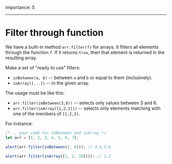 importance: 5

---

# Filter through function

We have a built-in method `arr.filter(f)` for arrays. It filters all elements through the function `f`. If it returns `true`, then that element is returned in the resulting array.

Make a set of "ready to use" filters:

-   `inBetween(a, b)` -- between `a` and `b` or equal to them (inclusively).
-   `inArray([...])` -- in the given array.

The usage must be like this:

-   `arr.filter(inBetween(3,6))` -- selects only values between 3 and 6.
-   `arr.filter(inArray([1,2,3]))` -- selects only elements matching with one of the members of `[1,2,3]`.

For instance:

```js
/* .. your code for inBetween and inArray */
let arr = [1, 2, 3, 4, 5, 6, 7];

alert(arr.filter(inBetween(3, 6))); // 3,4,5,6

alert(arr.filter(inArray([1, 2, 10]))); // 1,2
```
